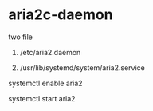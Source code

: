 # aria2c-daemon
two file
1. /etc/aria2.daemon  

2. /usr/lib/systemd/system/aria2.service  
   
systemctl enable aria2  

systemctl start aria2
